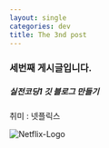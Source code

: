 ```yaml
---
layout: single
categories: dev
title: The 3nd post
---
```


### 세번째 게시글입니다.
##### 실전코딩1 깃 블로그 만들기

취미 : 넷플릭스 


![Netflix-Logo](https://user-images.githubusercontent.com/55452516/124727483-b9569d00-df49-11eb-9fe7-decd3049ae41.jpg)


